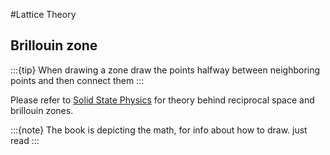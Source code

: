 #Lattice Theory

## Brillouin zone

:::{tip}
When drawing a zone draw the points halfway between neighboring points and then connect them
:::

Please refer to [Solid State Physics][solidstatephysics] for theory behind reciprocal space and brillouin zones.

:::{note}
The book is depicting the math, for info about how to draw. just read
:::


[solidstatephysics]: ../../courseMaterial/Solid%20State%20Physics%20-%20Philip%20Hofmann.pdf